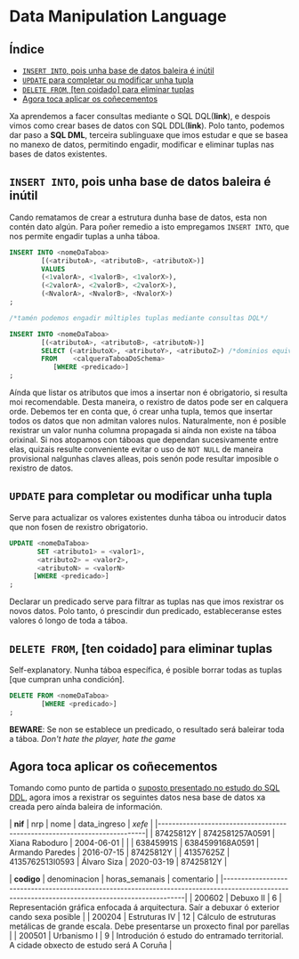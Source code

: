 # Data Manipulation Language

## Índice

- [```INSERT INTO```, pois unha base de datos baleira é inútil](#insert-into-pois-unha-base-de-datos-baleira-é-inútil)
- [```UPDATE``` para completar ou modificar unha tupla](#update-para-completar-ou-modificar-unha-tupla)
- [```DELETE FROM```, [ten coidado] para eliminar tuplas](#delete-from-ten-coidado-para-eliminar-tuplas)
- [Agora toca aplicar os coñecementos](#agora-toca-aplicar-os-coñecementos)

Xa aprendemos a facer consultas mediante o SQL DQL(**link**), e despois vimos como crear bases de datos con SQL DDL(**link**). Polo tanto, podemos dar paso a **SQL DML**, terceira sublinguaxe que imos estudar e que se basea no manexo de datos, permitindo engadir, modificar e eliminar tuplas nas bases de datos existentes.

## ```INSERT INTO```, pois unha base de datos baleira é inútil

Cando rematamos de crear a estrutura dunha base de datos, esta non contén dato algún. Para poñer remedio a isto empregamos ```INSERT INTO```, que nos permite engadir tuplas a unha táboa.

```sql
INSERT INTO <nomeDaTaboa>
	    [(<atributoA>, <atributoB>, <atributoX>)]
	    VALUES
		(<1valorA>, <1valorB>, <1valorX>),
		(<2valorA>, <2valorB>, <2valorX>),
		(<NvalorA>, <NvalorB>, <NvalorX>)
;

/*tamén podemos engadir múltiples tuplas mediante consultas DQL*/

INSERT INTO <nomeDaTaboa>
	    [(<atributoA>, <atributoB>, <atributoN>)]
		SELECT (<atributoX>, <atributoY>, <atributoZ>) /*dominios equivalentes*/
		FROM    <calqueraTaboaDoSchema>
	       [WHERE <predicado>]
;
```
Aínda que listar os atributos que imos a insertar non é obrigatorio, si resulta moi recomendable. Desta maneira, o rexistro de datos pode ser en calquera orde. Debemos ter en conta que, ó crear unha tupla, temos que insertar todos os datos que non admitan valores nulos. Naturalmente, non é posible rexistrar un valor nunha columna propagada si aínda non existe na táboa orixinal. Si nos atopamos con táboas que dependan sucesivamente entre elas, quizais resulte conveniente evitar o uso de ```NOT NULL``` de maneira provisional nalgunhas claves alleas, pois senón pode resultar imposible o rexistro de datos.

## ```UPDATE``` para completar ou modificar unha tupla

Serve para actualizar os valores existentes dunha táboa ou introducir datos que non fosen de rexistro obrigatorio. 

```sql
UPDATE <nomeDaTaboa>
       SET <atributo1> = <valor1>,
	   <atributo2> = <valor2>,
	   <atributoN> = <valorN>
      [WHERE <predicado>]
;
```
Declarar un predicado serve para filtrar as tuplas nas que imos rexistrar os novos datos. Polo tanto, ó prescindir dun predicado, estableceranse estes valores ó longo de toda a táboa.

## ```DELETE FROM```, [ten coidado] para eliminar tuplas

Self-explanatory. Nunha táboa específica, é posible borrar todas as tuplas [que cumpran unha condición].

```sql
DELETE FROM <nomeDaTaboa>
	    [WHERE <predicado>]
;
```
**BEWARE**: Se non se establece un predicado, o resultado será baleirar toda a táboa. *Don't hate the player, hate the game*

## Agora toca aplicar os coñecementos

Tomando como punto de partida o [suposto presentado no estudo do SQL DDL](DDL.md#agora-toca-aplicar-os-coñecementos), agora imos a rexistrar os seguintes datos nesa base de datos xa creada pero aínda baleira de información.

| **nif**   | nrp             | nome            | data_ingreso | *xefe*    |
|--------------------------------------------------------------------------|
| 87425812Y | 8742581257A0591 | Xiana Raboduro  | 2004-06-01   |           |
| 63845991S | 6384599168A0591 | Armando Paredes | 2016-07-15   | 87425812Y |
| 41357625Z | 4135762513I0593 | Álvaro Siza     | 2020-03-19   | 87425812Y |


| **codigo** | denominacion  | horas_semanais | comentario                                                                                        |
|-------------------------------------------------------------------------------------------------------------------------------------------------|
| 200602     | Debuxo II     | 6              | Representación gráfica enfocada á arquitectura. Saír a debuxar ó exterior cando sexa posible      |
| 200204     | Estruturas IV | 12             | Cálculo de estruturas metálicas de grande escala. Debe presentarse un proxecto final por parellas |
| 200501     | Urbanismo I   | 9              | Introdución ó estudo do entramado territorial. A cidade obxecto de estudo será A Coruña           |


